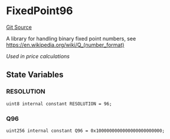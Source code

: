 # FixedPoint96
[Git Source](https://github.com/provisorDAO/arcanum-contracts/blob/3dfff3148182d4dfe6804e525ac556b83c05da71/src/lib/FixedPoint96.sol)

A library for handling binary fixed point numbers, see
https://en.wikipedia.org/wiki/Q_(number_format)

*Used in price calculations*


## State Variables
### RESOLUTION

```solidity
uint8 internal constant RESOLUTION = 96;
```


### Q96

```solidity
uint256 internal constant Q96 = 0x1000000000000000000000000;
```


